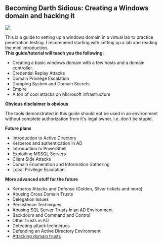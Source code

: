 ## Becoming Darth Sidious: Creating a Windows domain and hacking it

![](http://assets1.ignimgs.com/2015/05/27/lightsabersjpg-b61171_1280w.jpg)

This is a guide to setting up a windows domain in a virtual lab to practice penetration testing. I recommend starting with setting up a lab and reading the mini introduction.  
**This guide/tutorial will teach you the following:**

* Creating a basic windows domain with a few hosts and a domain controller.
* Credential Replay Attacks
* Domain Privilege Escalation
* Dumping System and Domain Secrets
* Empire
* A ton of cool attacks on Microsoft infrastructure

**Obvious disclaimer is obvious**

The tools demonstrated in this guide should not be used in an environment without complete authorization from it's legal owner. I.e. don't be stupid.

**Future plans**

* Introduction to Active Directory
* Kerberos and authentication in AD
* Introduction to PowerShell
* Exploiting MSSQL Servers
* Client Side Attacks
* Domain Enumeration and Information Gathering
* Local Privilege Escalation

**More advanced stuff for the future**

* Kerberos Attacks and Defense \(Golden, Silver tickets and more\)
* Abusing Cross Domain Trusts
* Delegation Issues
* Persistence Techniques
* Abusing SQL Server Trusts in an AD Environment
* Backdoors and Command and Control
* Other trusts in AD
* Detecting attack techniques
* Defending an Active Directory Environment
* [Attacking domain trusts](http://www.harmj0y.net/blog/redteaming/a-guide-to-attacking-domain-trusts/)



